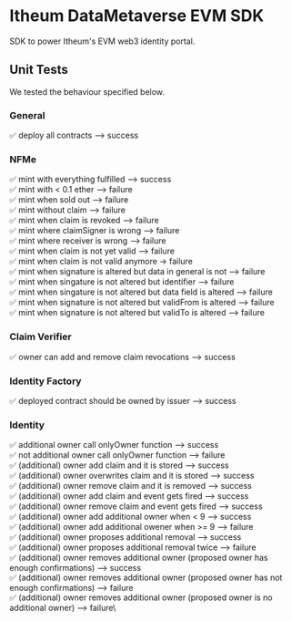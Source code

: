 # Itheum DataMetaverse EVM SDK
SDK to power Itheum's EVM web3 identity portal.

## Unit Tests
We tested the behaviour specified below.

### General
✅ deploy all contracts --> success

### NFMe
✅ mint with everything fulfilled --> success\
✅ mint with < 0.1 ether --> failure\
✅ mint when sold out --> failure\
✅ mint without claim --> failure\
✅ mint when claim is revoked --> failure\
✅ mint where claimSigner is wrong --> failure\
✅ mint where receiver is wrong --> failure\
✅ mint when claim is not yet valid --> failure\
✅ mint when claim is not valid anymore -> failure\
✅ mint when signature is altered but data in general is not --> failure\
✅ mint when singature is not altered but identifier --> failure\
✅ mint when singature is not altered but data field is altered --> failure\
✅ mint when signature is not altered but validFrom is altered --> failure\
✅ mint when signature is not altered but validTo is altered --> failure

### Claim Verifier
✅ owner can add and remove claim revocations --> success

### Identity Factory
✅ deployed contract should be owned by issuer --> success

### Identity
✅ additional owner call onlyOwner function --> success\
✅ not additional owner call onlyOwner function --> failure\
✅ (additional) owner add claim and it is stored --> success\
✅ (additional) owner overwrites claim and it is stored --> success\
✅ (additional) owner remove claim and it is removed --> success\
✅ (additional) owner add claim and event gets fired --> success\
✅ (additional) owner remove claim and event gets fired --> success\
✅ (additional) owner add additional owner when < 9 --> success\
✅ (additional) owner add additional owener when >= 9 --> failure\
✅ (additional) owner proposes additional removal --> success\
✅ (additional) owner proposes additional removal twice --> failure\
✅ (additional) owner removes additional owner (proposed owner has enough confirmations) --> success\
✅ (additional) owner removes additional owner (proposed owner has not enough confirmations) --> failure\
✅ (additional) owner removes additional owner (proposed owner is no additional owner) --> failure\
